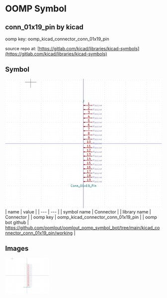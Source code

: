 # OOMP Symbol  
## conn_01x19_pin  by kicad  
  
oomp key: oomp_kicad_connector_conn_01x19_pin  
  
source repo at: [https://gitlab.com/kicad/libraries/kicad-symbols](https://gitlab.com/kicad/libraries/kicad-symbols)  
## Symbol  
  
[![working.png](working_600.png)](working.png)  
| name | value | 
| --- | --- | 
| symbol name | Connector | 
| library name | Connector | 
| oomp key | oomp_kicad_connector_conn_01x19_pin | 
| oomp bot github | https://github.com/oomlout/oomlout_oomp_symbol_bot/tree/main/kicad_connector_conn_01x19_pin/working | 
## Images  
  
[![working.png](working_140.png)](working.png)  
